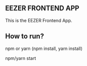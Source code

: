 EEZER FRONTEND APP
-----------------

This is the EEZER Frontend App.

How to run?
-----------

npm or yarn (npm install, yarn install)

npm/yarn start

